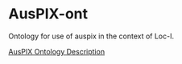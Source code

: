 # AusPIX-ont
Ontology for use of auspix in the context of Loc-I. 

[AusPIX Ontology Description](auspix.md)
